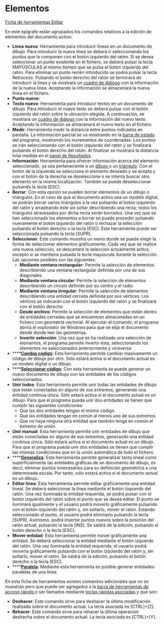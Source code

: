# Elementos

[Ficha de herramientas Editar](./)

En este epígrafe están agrupados los comandos relativos a la edición de elementos del documento activo:

* **Línea nueva**: Herramienta para introducir líneas en un documento de dibujo. Para introducir la nueva línea se deberá ir seleccionando los puntos que la componen con el botón izquierdo del ratón. Si se desea seleccionar un punto existente en el fichero, se deberá pulsar la tecla MAYÚSCULAS al mismo tiempo que se pulsa el botón izquierdo del ratón. Para eliminar un punto recién introducido se podrá pulsar la tecla Retroceso. Pulsando el botón derecho del ratón se terminará de introducir la línea y se mostrará un [cuadro de diálogo](../../otras-herramientas/editar-elementos/informacion-de-linea.md) con la información de la nueva línea. Aceptando la información se almacenará la nueva línea en el fichero.
* **Punto nuevo**:
* **Texto nuevo**: Herramienta para introducir textos en un documento de dibujo. Para introducir el nuevo texto se deberá pulsar con el botón izquierdo del ratón sobre la ubicación elegida. A continuación, se mostrará un [cuadro de diálogo ](../../otras-herramientas/editar-elementos/informacion-de-texto.md)con la información del nuevo texto. Aceptando la información se almacenará el nuevo texto en el fichero.
* **Medir**: Herramienta medir la distancia entre puntos indicados en pantalla. La información parcial se va mostrando en la [barra de estado ](../../introduccion/barra-de-estado.md)del programa, mostrando los incrementos de coordenadas. Los puntos se irán seleccionando con el botón izquierdo del ratón y se finalizará pulsando el botón derecho del ratón. Al finalizar se mostrará la distancia total medida en el [panel de Resultados](../../introduccion/paneles-de-la-aplicacion/panel-resultados.md).
* **Información**: Herramienta para ofrecer información acerca del elemento seleccionado, ya sea perteneciente a un [dibujo ](../../otras-herramientas/editar-elementos/informacion-de-linea.md)o un [triángulo](../../otras-herramientas/editar-elementos/informacion-de-triangulo.md). Con el botón de la izquierda se selecciona el elemento deseado y se acepta y con el botón de la derecha se deselecciona o se intenta buscar otro elemento en la misma localización. También se puede deseleccionar pulsando la tecla \[ESC\].
* **Borrar**: Con esta opción se pueden borrar elementos de un dibujo o triángulos. En el caso de que el documento activo sea un modelo digital, se podrán borrar varios triángulos a la vez pulsando el botón izquierdo del ratón y arrastrando éste sin soltar describiendo una recta; todos los triángulos atravesados por dicha recta serán borrados. Una vez que se han seleccionado los elementos a borrar se puede proceder pulsando nuevamente el botón izquierdo del ratón o rechazar la selección pulsando el botón derecho o la tecla \[ESC\]. Esta herramienta puede ser seleccionada pulsando la tecla \[SUPR\].
* **Seleccionar**: Este comando muestra un menú donde se puede elegir la forma de seleccionar elementos gráficamente. Cada vez que se realice una nueva selección, se descartará la selección actualmente activa, excepto si se mantiene pulsada la tecla mayúscula durante la selección. Las opciones posibles son las siguientes:
  * **Mediante ventana rectangular**: Permite la selección de elementos describiendo una ventana rectangular definida por una de sus diagonales
  * **Mediante ventana circular**: Permite la selección de elementos describiendo un círculo definido por su centro y el radio
  * **Mediante ventana irregular**: Permite la selección de elementos describiendo una entidad cerrada definida por sus vértices. Los vértices se indicarán con el botón izquierdo del ratón y se finalizará con el botón derecho
  * **Desde archivo**: Permite la selección de elementos que están dentro de entidades cerradas que se encuentren almacenadas en un fichero con geometría vectorial. Al ejecutar el comando, el programa abrirá el explorador de Windows para que se elija el documento desde donde leer las geometrías.
  * **Invertir selección**: Una vez que se ha realizado una selección de elementos, el programa permite invertir ésta, seleccionando los elementos no seleccionados anteriormente y viceversa
* \*\*\*\*[**Cambia código**](../../otras-herramientas/editar-elementos/cambia-codigo.md): Esta herramienta permite cambiar masivamente un código de dibujo por otro. Sólo estará activa si el documento actual es un modelo digital o un dibujo.
* \*\*\*\*[**Seleccionar código**](../../otras-herramientas/editar-elementos/seleccionar-codigo.md): Con esta herramienta se puede generar un nuevo documento de dibujo con las entidades de los códigos seleccionados.
* **Unir todos**: Esta herramienta permite unir todas las entidades de dibujo que están conectadas en alguno de sus extremos, generando una entidad continua única. Sólo estará activa si el documento actual es un dibujo. Para que el programa pueda unir dos entidades se tienen que cumplir las siguientes condiciones:
  * Que las dos entidades tengan el mismo código.
  * Que las entidades tengan en común al menos uno de sus extremos.
  * Que no haya ninguna otra entidad que también tenga en común el extremo de unión.
* **Unir manual**: Esta herramienta permite unir entidades de dibujo que están conectadas en alguno de sus extremos, generando una entidad continua única. Sólo estará activa si el documento actual es un dibujo. Para que el programa pueda unir dos entidades se tienen que cumplir las mismas condiciones que en la unión automática de todo el fichero.
* \*\*\*\*[**Generaliza**](../../otras-herramientas/editar-elementos/generalizar-entidades.md): Esta herramienta permite generalizar tanto lineal como superficialmente las entidades gráficas de un documento de dibujo, es decir, eliminar puntos innecesarios para su definición geométrica a una determinada escala. Por tanto, sólo estará activa si el documento actual es un dibujo.
* **Editar línea**: Esta herramienta permite editar gráficamente una entidad lineal. Se deberá seleccionar la línea mediante el botón izquierdo del ratón. Una vez iluminada la entidad requerida, se podrá pulsar con el botón izquierdo del ratón sobre el punto que se desea editar. El punto se iluminará igualmente y el usuario podrá moverlo gráficamente pulsando con el botón izquierdo del ratón y, sin soltarlo, mover el ratón. Estando seleccionado el punto, el usuario podrá eliminarlo pulsando la tecla \[SUPR\]. Asimismo, podrá insertar puntos nuevos sobre la posición del ratón actual, pulsando la tecla \[INS\]. Se saldrá de la edición, pulsando el botón derecho o la tecla \[ESC\].
* **Mover entidad**: Esta herramienta permite mover gráficamente una entidad. Se deberá seleccionar la entidad mediante el botón izquierdo del ratón. Una vez iluminada la entidad requerida, el usuario podrá moverla gráficamente pulsando con el botón izquierdo del ratón y, sin soltarlo, mover el ratón. Se saldrá de la edición, pulsando el botón derecho o la tecla \[ESC\].
* \*\*\*\*[**Paralela**](../../otras-herramientas/editar-elementos/paralela.md): Mediante esta herramienta es posible generar entidades paralelas de una línea

En esta ficha de herramientas existen comandos adicionales que no se muestran pero que puede ser agregados a la [barra de herramientas de acceso rápido ](../../cinta-de-herramientas/barra-de-herramientas-de-acceso-rapido.md)o ser llamados mediante [teclas rápidas asociadas ](../../introduccion/teclas-rapidas.md)y que son:

* **Deshacer**: Este comando sirve para deshacer la última modificación realizada sobre el documento actual. La tecla asociada es \[CTRL\]+\[Z\].
* **Rehacer**: Este comando sirve para rehacer la última operación deshecha sobre el documento actual. La tecla asociada es \[CTRL\]+\[Y\].

